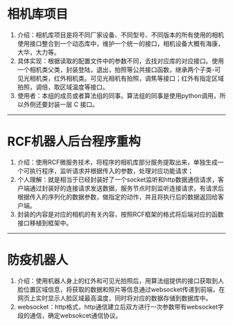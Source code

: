 <!--
 * @Description: 
 * @Version: 2.0
 * @Autor: wanghao
 * @Date: 2021-09-26 15:33:11
 * @LastEditors: wanghao
 * @LastEditTime: 2021-09-26 16:35:19
-->

# 相机库项目
1. 介绍：相机库项目是将不同厂家设备、不同型号、不同版本的所有使用的相机使用接口整合到一个动态库中，维护一个统一的接口，相机设备大概有海康，大华，大力等。
2. 具体实现：根据读取的配置文件中的参数不同，去找对应库的对应接口。使用一个相机类父类，封装登陆，退出，拍照等公共接口函数，继承两个子类-可见光相机类，红外相机类。可见光相机有拍照，调焦等接口；红外有指定区域拍照，调倍，取区域温度等接口。
3. 使用者：本组的成员或者算法组的同事。算法组的同事是使用python调用，所以外侧还要封装一层 C 接口。

---

# RCF机器人后台程序重构
1. 介绍：使用RCF微服务技术，将程序的相机库部分服务提取出来，单独生成一个可执行程序，监听请求并根据传入的参数，处理对应功能请求；
2. 个人理解：就是相当于已经封装好了一个socket监听和http数据通信请求，客户端通过封装好的连接请求发送数据，服务节点时刻监听连接请求，有请求后根据传入的序列化的数据参数，做指定的动作，并且将执行后的数据返回给客户端。
3. 封装的内容是对应的相机的有关内容，按照RCF框架的格式将后端对应的函数接口移植到框架中。

---

# 防疫机器人
1. 介绍：使用机器人身上的红外和可见光拍照后，用算法组提供的接口获取到人脸位置区域信息，将获取的数据和照片等信息通过websocket传递到前端，在网页上实时显示人脸区域最高温度，同时将对应的数据存储到数据库中。
2. websocket：http格式，http通信建立后双方进行一次参数带有websocket字段的通信，确定websokcet通信协议。